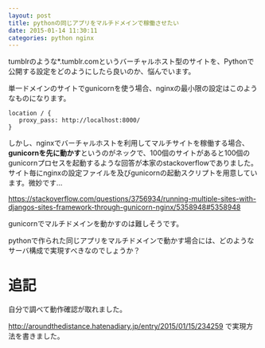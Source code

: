 ```yaml
---
layout: post
title: pythonの同じアプリをマルチドメインで稼働させたい
date: 2015-01-14 11:30:11
categories: python nginx
---
```

<!-- {% raw %} -->
<p>tumblrのような*.tumblr.comというバーチャルホスト型のサイトを、Pythonで公開する設定をどのようにしたら良いのか、悩んでいます。</p>

<p>単一ドメインのサイトでgunicornを使う場合、nginxの最小限の設定はこのようなものになります。</p>

<pre class="lang-none prettyprint-override"><code>location / {
   proxy_pass: http://localhost:8000/
}
</code></pre>

<p>しかし、nginxでバーチャルホストを利用してマルチサイトを稼働する場合、<b>gunicornを先に動かす</b>というのがネックで、100個のサイトがあると100個のgunicornプロセスを起動するような回答が本家のstackoverflowでありました。サイト毎にnginxの設定ファイルを及びgunicornの起動スクリプトを用意しています。微妙です...</p>

<p><a href="https://stackoverflow.com/questions/3756934/running-multiple-sites-with-djangos-sites-framework-through-gunicorn-nginx/5358948#5358948">https://stackoverflow.com/questions/3756934/running-multiple-sites-with-djangos-sites-framework-through-gunicorn-nginx/5358948#5358948</a></p>

<p>gunicornでマルチドメインを動かすのは難しそうです。</p>

<p>pythonで作られた同じアプリをマルチドメインで動かす場合には、どのようなサーバ構成で実現すべきなのでしょうか？ </p>

<h1>追記</h1>

<p>自分で調べて動作確認が取れました。</p>

<p><a href="http://aroundthedistance.hatenadiary.jp/entry/2015/01/15/234259" rel="nofollow noreferrer">http://aroundthedistance.hatenadiary.jp/entry/2015/01/15/234259</a> で実現方法を書きました。</p>
<!-- {% endraw %} -->
